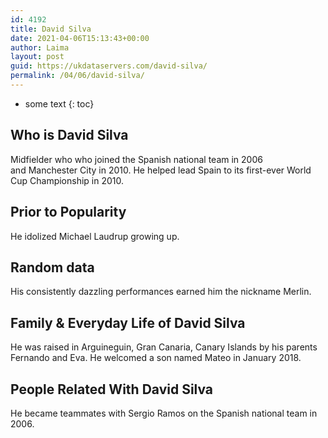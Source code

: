 ```yaml
---
id: 4192
title: David Silva
date: 2021-04-06T15:13:43+00:00
author: Laima
layout: post
guid: https://ukdataservers.com/david-silva/
permalink: /04/06/david-silva/
---
```


* some text
{: toc}


## Who is David Silva
                  
                  
                  
Midfielder who who joined the Spanish national team in 2006 and Manchester City in 2010. He helped lead Spain to its first-ever World Cup Championship in 2010.
                  
              
            
              
            
                
                
                
## Prior to Popularity
                  
                  
                  
He idolized Michael Laudrup growing up.
                  
              
            
              
            
                
                
                
## Random data
                  
                  
                  
His consistently dazzling performances earned him the nickname Merlin.
                  
              
            
              
            
                
                
                
## Family & Everyday Life of David Silva
                  
                  
                  
He was raised in Arguineguin, Gran Canaria, Canary Islands by his parents Fernando and Eva. He welcomed a son named Mateo in January 2018.
                  
              
            
              
            
                
                
                
## People Related With David Silva
                  
                  
                  
He became teammates with Sergio Ramos on the Spanish national team in 2006.
                  
              
            
              
            
                
              
            
              
              
            
            
              
            
          
          
          